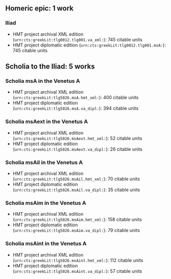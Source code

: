 ## Homeric epic: 1 work

### Iliad

-   HMT project archival XML edition (`urn:cts:greekLit:tlg0012.tlg001.va_xml:`):  745 citable units
-   HMT project diplomatic edition (`urn:cts:greekLit:tlg0012.tlg001.msA:`):  745 citable units




## Scholia to the Iliad: 5 works

### Scholia msA in the Venetus A

-   HMT project archival XML edition (`urn:cts:greekLit:tlg5026.msA.hmt_xml:`):  400 citable units
-   HMT project diplomatic edition (`urn:cts:greekLit:tlg5026.msA.va_dipl:`):  394 citable units


### Scholia msAext in the Venetus A

-   HMT project archival XML edition (`urn:cts:greekLit:tlg5026.msAext.hmt_xml:`):  52 citable units
-   HMT project diplomatic edition (`urn:cts:greekLit:tlg5026.msAext.va_dipl:`):  26 citable units


### Scholia msAil in the Venetus A

-   HMT project archival XML edition (`urn:cts:greekLit:tlg5026.msAil.hmt_xml:`):  70 citable units
-   HMT project diplomatic edition (`urn:cts:greekLit:tlg5026.msAil.va_dipl:`):  35 citable units


### Scholia msAim in the Venetus A

-   HMT project archival XML edition (`urn:cts:greekLit:tlg5026.msAim.hmt_xml:`):  158 citable units
-   HMT project diplomatic edition (`urn:cts:greekLit:tlg5026.msAim.va_dipl:`):  79 citable units


### Scholia msAint in the Venetus A

-   HMT project archival XML edition (`urn:cts:greekLit:tlg5026.msAint.hmt_xml:`):  112 citable units
-   HMT project diplomatic edition (`urn:cts:greekLit:tlg5026.msAint.va_dipl:`):  57 citable units



